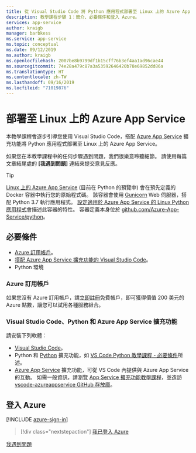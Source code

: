 ```yaml
---
title: 從 Visual Studio Code 將 Python 應用程式部署至 Linux 上的 Azure App Service
description: 教學課程步驟 1：簡介、必要條件和登入 Azure。
services: app-service
author: kraigb
manager: barbkess
ms.service: app-service
ms.topic: conceptual
ms.date: 09/12/2019
ms.author: kraigb
ms.openlocfilehash: 2007be8b9799df1b15cff76b3ef4aa1ad96cae44
ms.sourcegitcommit: 74e28a479c87a3a53592646420b78e69852dd86a
ms.translationtype: HT
ms.contentlocale: zh-TW
ms.lasthandoff: 09/16/2019
ms.locfileid: "71019876"
---
```

# <a name="deploy-to-azure-app-service-on-linux"></a>部署至 Linux 上的 Azure App Service

本教學課程會逐步引導您使用 Visual Studio Code，搭配 [Azure App Service](https://marketplace.visualstudio.com/items?itemName=ms-azuretools.vscode-azureappservice) 擴充功能將 Python 應用程式部署至 Linux 上的 Azure App Service。

如果您在本教學課程中的任何步驟遇到問題，我們很樂意聆聽細節。 請使用每篇文章結尾處的 **[我遇到問題]** 連結來提交意見反應。

> [!TIP]
> [Linux 上的 Azure App Service](https://docs.microsoft.com/azure/app-service/containers/app-service-linux-intro) (目前在 Python 的預覽中) 會在預先定義的 Docker 容器中執行您的原始程式碼。 該容器會使用 [Gunicorn](https://gunicorn.org) Web 伺服器，搭配 Python 3.7 執行應用程式。 [設定適用於 Azure App Service 的 Linux Python 應用程式](https://docs.microsoft.com/azure/app-service/containers/how-to-configure-python)會描述此容器的特性。 容器定義本身位於 [github.com/Azure-App-Service/python](https://github.com/Azure-App-Service/python/tree/master/3.7)。

## <a name="prerequisites"></a>必要條件

- [Azure 訂用帳戶](#azure-subscription)。
- [搭配 Azure App Service 擴充功能的 Visual Studio Code](#visual-studio-code-python-and-the-azure-app-service-extension)。
- Python 環境

### <a name="azure-subscription"></a>Azure 訂用帳戶

如果您沒有 Azure 訂用帳戶，請[立即註冊](https://azure.microsoft.com/free/?utm_source=campaign&utm_campaign=vscode-tutorial-appservice-extension&mktingSource=vscode-tutorial-appservice-extension)免費帳戶，即可獲得價值 200 美元的 Azure 點數，讓您可以試用各種服務組合。

### <a name="visual-studio-code-python-and-the-azure-app-service-extension"></a>Visual Studio Code、Python 和 Azure App Service 擴充功能

請安裝下列軟體：

- [Visual Studio Code](https://code.visualstudio.com/)。
- Python 和 [Python](https://marketplace.visualstudio.com/items?itemName=ms-python.python) 擴充功能，如 [VS Code Python 教學課程 - 必要條件](https://code.visualstudio.com/docs/python/python-tutorial.md)所述。
- [Azure App Service](vscode:extension/ms-azuretools.vscode-azureappservice) 擴充功能，可從 VS Code 內提供與 Azure App Service 的互動。 如需一般資訊，請瀏覽 [App Service 擴充功能教學課程](https://code.visualstudio.com/tutorials/app-service-extension/getting-started)，並造訪 [vscode-azureappservice GitHub 存放庫](https://github.com/Microsoft/vscode-azureappservice)。

## <a name="sign-in-to-azure"></a>登入 Azure

[!INCLUDE [azure-sign-in](includes/azure-sign-in.md)]

> [!div class="nextstepaction"]
> [我已登入 Azure](tutorial-deploy-app-service-on-linux-02.md)

[我遇到問題](https://www.research.net/r/PWZWZ52?tutorial=vscode-appservice-python&step=01-verify-prerequisites)

